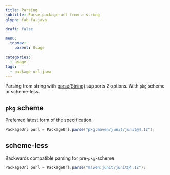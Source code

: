 ```yaml
---
title: Parsing
subtitle: Parse package-url from a string
glyph: fab fa-java

draft: false

menu:
  topnav:
    parent: Usage

categories:
  - usage
tags:
  - package-url-java
---
```

Parsing from string with [parse(String)](../../maven/apidocs/org/sonatype/goodies/packageurl/PackageUrl.html#parse-java.lang.String-)
supports 2 options.  With `pkg` scheme or scheme-less.

## `pkg` scheme

Preferred latest form of the specification.

```java
PackageUrl purl = PackageUrl.parse("pkg:maven/junit/junit@4.12");
```

## scheme-less

Backwards compatible parsing for pre-`pkg`-scheme.

```java
PackageUrl purl = PackageUrl.parse("maven:junit/junit@4.12");
```